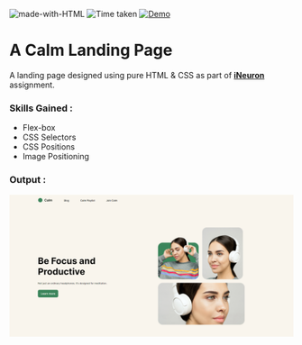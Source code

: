 ![made-with-HTML](https://img.shields.io/badge/Made%20with-HTML%20&%20CSS-blue?style=for-the-badge)
![Time taken](https://img.shields.io/badge/Time%20Taken-01H%3A18M-purple?style=for-the-badge&logo=Clockify)
[![Demo](https://img.shields.io/badge/See%20Demo-Visit-green?style=for-the-badge&logo=web)](https://vsk-calm.netlify.app/)

# A Calm Landing Page

A landing page designed using pure HTML & CSS as part of **[iNeuron](https://ineuron.ai/ 'iNeuron')** assignment.

### Skills Gained :

- Flex-box
- CSS Selectors
- CSS Positions
- Image Positioning

### Output :

[![Output Image](./output.png)](https://vsk-calm.netlify.app/)

